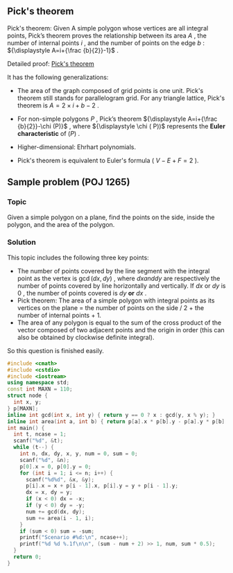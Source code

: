 ## Pick's theorem

Pick's theorem: Given A simple polygon whose vertices are all integral points, Pick’s theorem proves the relationship between its area ${\displaystyle A}$ , the number of internal points ${\displaystyle i}$ , and the number of points on the edge ${\displaystyle b}$ : ${\displaystyle A=i+{\frac {b}{2}}-1}$ .

Detailed proof: [Pick's theorem](https://en.wikipedia.org/wiki/Pick%27s_theorem) 

It has the following generalizations:

- The area of the graph composed of grid points is one unit. Pick's theorem still stands for parallelogram grid. For any triangle lattice, Pick's theorem is ${\displaystyle A=2 \times i+b-2}$ .

- For non-simple polygons ${\displaystyle P}$ , Pick’s theorem ${\displaystyle A=i+{\frac {b}{2}}-\chi (P)}$ , where ${\displaystyle \chi ( P))$ represents the **Euler characteristic** of $(\displaystyle P)$ .

- Higher-dimensional: Ehrhart polynomials.
- Pick's theorem is equivalent to Euler's formula ( ${\displaystyle V-E+F=2}$ ).

## Sample problem (POJ 1265)

### Topic

Given a simple polygon on a plane, find the points on the side, inside the polygon, and the area of the polygon.

### Solution

This topic includes the following three key points:

- The number of points covered by the line segment with the integral point as the vertex is $\gcd(\textit{dx},\textit{dy})$ , where $\textit{dx} and \textit{dy}$ are respectively the number of points covered by line horizontally and vertically. If $\textit{dx}$ or $\textit{dy}$ is $0$ , the number of points covered is $\textit{dy}$ **or** $\textit{dx}$ .
- Pick theorem: The area of a simple polygon with integral points as its vertices on the plane = the number of points on the side / 2 + the number of internal points + 1.
- The area of any polygon is equal to the sum of the cross product of the vector composed of two adjacent points and the origin in order (this can also be obtained by clockwise definite integral).

So this question is finished easily.

```cpp
#include <cmath>
#include <cstdio>
#include <iostream>
using namespace std;
const int MAXN = 110;
struct node {
  int x, y;
} p[MAXN];
inline int gcd(int x, int y) { return y == 0 ? x : gcd(y, x % y); }
inline int area(int a, int b) { return p[a].x * p[b].y - p[a].y * p[b].x; }
int main() {
  int t, ncase = 1;
  scanf("%d", &t);
  while (t--) {
    int n, dx, dy, x, y, num = 0, sum = 0;
    scanf("%d", &n);
    p[0].x = 0, p[0].y = 0;
    for (int i = 1; i <= n; i++) {
      scanf("%d%d", &x, &y);
      p[i].x = x + p[i - 1].x, p[i].y = y + p[i - 1].y;
      dx = x, dy = y;
      if (x < 0) dx = -x;
      if (y < 0) dy = -y;
      num += gcd(dx, dy);
      sum += area(i - 1, i);
    }
    if (sum < 0) sum = -sum;
    printf("Scenario #%d:\n", ncase++);
    printf("%d %d %.1f\n\n", (sum - num + 2) >> 1, num, sum * 0.5);
  }
  return 0;
}
```
